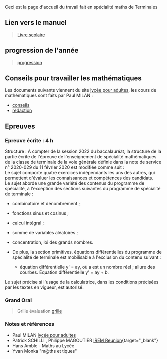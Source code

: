 Ceci est la page d'accueil du travail fait en spécialité maths de Terminales

## Lien vers le manuel 
> [Livre scolaire](https://fr.calameo.com/read/000596729efdd44af7a7c?authid=P1QQmK1VcS5r "Livre Maths")

## progression de l'année

> [progression](./Progression_2022-eleves.pdf)

## Conseils pour travailler les mathématiques
 Les documents suivants viennent du site [lycée pour adultes](https://www.lyceedadultes.fr/ "Paul MILAN"), les cours de mathématiques sont faits par Paul MILAN :
 
 - [conseils](./conseils.pdf)
 - [redaction](./redaction.pdf)
## Epreuves
### Epreuve écrite : 4 h <br>
Structure : A compter de la session 2022 du baccalauréat, la structure de la partie écrite de l'épreuve de l'enseignement de spécialité mathématiques de la classe de terminale de la voie générale définie dans la note de service n° 2020-029 du 11 février 2020 est modifiée comme suit : <br>
Le sujet comporte quatre exercices indépendants les uns des autres, qui permettent d'évaluer les connaissances et compétences des candidats.<br>
Le sujet aborde une grande variété des contenus du programme de spécialité, à l'exception des sections suivantes du programme de spécialité de terminale :

- combinatoire et dénombrement ;
- fonctions sinus et cosinus ;
- calcul intégral ;
- somme de variables aléatoires ;
- concentration, loi des grands nombres.
- De plus, la section primitives, équations différentielles du programme de spécialité de terminale est mobilisable à l'exclusion du contenu suivant : 

     - équation différentielle y' = ay, où a est un nombre réel ; allure des courbes. Équation différentielle y' = ay + b.

Le sujet précise si l'usage de la calculatrice, dans les conditions précisées par les textes en vigueur, est autorisé.

### Grand Oral

> Grille évaluation 
> [grille](./Grille_GO.pdf)

### Notes et références

- Paul MILAN  [lycée pour adultes](https://www.lyceedadultes.fr/ "Paul MILAN")
- Patrick SCHILLI , Philippe MAGOUTIER [IREM Reunion](https://irem.univ-reunion.fr/spip.php?article1111 "IREM REUINION"){target="_blank"}
- Hans Amble - Maths au Lycée
- Yvan Monka "m@ths et tiques"


